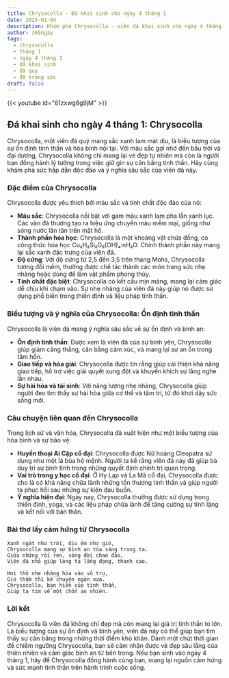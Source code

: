 ```yaml
---
title: Chrysocolla - Đá khai sinh cho ngày 4 tháng 1
date: 2025-01-04
description: Khám phá Chrysocolla - viên đá khai sinh cho ngày 4 tháng 1, biểu tượng của Ổn định tinh thần. Cùng tìm hiểu ý nghĩa sâu sắc của viên đá độc đáo này.
author: 365ngày
tags:
  - chrysocolla
  - tháng 1
  - ngày 4 tháng 1
  - đá khai sinh
  - đá quý
  - đá trang sức
draft: false
---
```


{{< youtube id="61zxwg8g9jM" >}}


## Đá khai sinh cho ngày 4 tháng 1: Chrysocolla

Chrysocolla, một viên đá quý mang sắc xanh lam mát dịu, là biểu tượng của sự ổn định tinh thần và hòa bình nội tại. Với màu sắc gợi nhớ đến bầu trời và đại dương, Chrysocolla không chỉ mang lại vẻ đẹp tự nhiên mà còn là người bạn đồng hành lý tưởng trong việc giữ gìn sự cân bằng tinh thần. Hãy cùng khám phá sức hấp dẫn độc đáo và ý nghĩa sâu sắc của viên đá này.

### Đặc điểm của Chrysocolla

Chrysocolla được yêu thích bởi màu sắc và tính chất độc đáo của nó:

- **Màu sắc**: Chrysocolla nổi bật với gam màu xanh lam pha lẫn xanh lục. Các vân đá thường tạo ra hiệu ứng chuyển màu mềm mại, giống như sóng nước lăn tăn trên mặt hồ.
- **Thành phần hóa học**: Chrysocolla là một khoáng vật chứa đồng, có công thức hóa học Cu₂H₂Si₂O₅(OH)₄·nH₂O. Chính thành phần này mang lại sắc xanh đặc trưng của viên đá.
- **Độ cứng**: Với độ cứng từ 2,5 đến 3,5 trên thang Mohs, Chrysocolla tương đối mềm, thường được chế tác thành các món trang sức nhẹ nhàng hoặc dùng để làm vật phẩm phong thủy.
- **Tính chất đặc biệt**: Chrysocolla có kết cấu mịn màng, mang lại cảm giác dễ chịu khi chạm vào. Sự nhẹ nhàng của viên đá này giúp nó được sử dụng phổ biến trong thiền định và liệu pháp tinh thần.

### Biểu tượng và ý nghĩa của Chrysocolla: Ổn định tinh thần

Chrysocolla là viên đá mang ý nghĩa sâu sắc về sự ổn định và bình an:

- **Ổn định tinh thần**: Được xem là viên đá của sự bình yên, Chrysocolla giúp giảm căng thẳng, cân bằng cảm xúc, và mang lại sự an ổn trong tâm hồn.
- **Giao tiếp và hòa giải**: Chrysocolla được tin rằng giúp cải thiện khả năng giao tiếp, hỗ trợ việc giải quyết xung đột và khuyến khích sự lắng nghe lẫn nhau.
- **Sự hài hòa và tái sinh**: Với năng lượng nhẹ nhàng, Chrysocolla giúp người đeo tìm thấy sự hài hòa giữa cơ thể và tâm trí, từ đó khơi dậy sức sống mới.

### Câu chuyện liên quan đến Chrysocolla

Trong lịch sử và văn hóa, Chrysocolla đã xuất hiện như một biểu tượng của hòa bình và sự bảo vệ:

- **Huyền thoại Ai Cập cổ đại**: Chrysocolla được Nữ hoàng Cleopatra sử dụng như một lá bùa hộ mệnh. Người ta kể rằng viên đá này đã giúp bà duy trì sự bình tĩnh trong những quyết định chính trị quan trọng.
- **Vai trò trong y học cổ đại**: Ở Hy Lạp và La Mã cổ đại, Chrysocolla được cho là có khả năng chữa lành những tổn thương tinh thần và giúp người ta phục hồi sau những sự kiện đau buồn.
- **Ý nghĩa hiện đại**: Ngày nay, Chrysocolla thường được sử dụng trong thiền định, yoga, và các liệu pháp chữa lành để tăng cường sự tĩnh lặng và kết nối với bản thân.

### Bài thơ lấy cảm hứng từ Chrysocolla

```
Xanh ngát như trời, dịu êm như gió,  
Chrysocolla mang sự bình an tỏa sáng trong ta.  
Giữa những rối ren, sóng đời chao đảo,  
Viên đá nhỏ giúp lòng ta lắng đọng, thanh cao.  

Hơi thở nhẹ nhàng hòa vào vũ trụ,  
Gió thầm thì kể chuyện ngàn xưa.  
Chrysocolla, bạn hiền của tinh thần,  
Giúp ta tìm về một chốn an nhiên.  
```

### Lời kết

Chrysocolla là viên đá không chỉ đẹp mà còn mang lại giá trị tinh thần to lớn. Là biểu tượng của sự ổn định và bình yên, viên đá này có thể giúp bạn tìm thấy sự cân bằng trong những thời điểm khó khăn. Dành một chút thời gian để chiêm ngưỡng Chrysocolla, bạn sẽ cảm nhận được vẻ đẹp sâu lắng của thiên nhiên và cảm giác bình an từ bên trong. Nếu bạn sinh vào ngày 4 tháng 1, hãy để Chrysocolla đồng hành cùng bạn, mang lại nguồn cảm hứng và sức mạnh tinh thần trên hành trình cuộc sống.